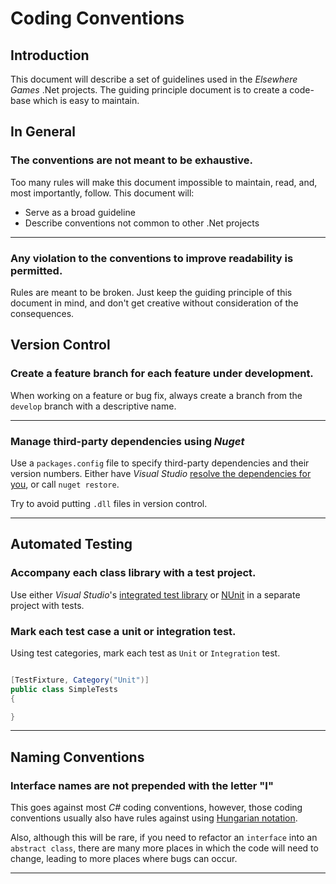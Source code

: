 # Coding Conventions #

## Introduction ##

This document will describe a set of guidelines used in the *Elsewhere Games* .Net projects. The guiding principle document is to create a code-base which is easy to maintain.

## In General ##

### The conventions are not meant to be exhaustive. ###

Too many rules will make this document impossible to maintain, read, and, most importantly, follow. This document will:

- Serve as a broad guideline
- Describe conventions not common to other .Net projects  
___ 

### Any violation to the conventions to improve readability is permitted. ###

Rules are meant to be broken. Just keep the guiding principle of this document in mind, and don't get creative without consideration of the consequences.

## Version Control ##

### Create a feature branch for each feature under development. ###

When working on a feature or bug fix, always create a branch from the `develop` branch with a descriptive name.
___

### Manage third-party dependencies using *Nuget* ###

Use a `packages.config` file to specify third-party dependencies and their version numbers. Either have *Visual Studio* [resolve the dependencies for you](http://docs.nuget.org/docs/workflows/using-nuget-without-committing-packages), or call `nuget restore`.

Try to avoid putting `.dll` files in version control.
___

## Automated Testing ##

### Accompany each class library with a test project. ###

Use either *Visual Studio*'s [integrated test library](http://www.visualstudio.com/en-us/get-started/create-and-run-unit-tests-vs.aspx) or [NUnit](http://www.nunit.org/) in a separate project with tests.

### Mark each test case a unit or integration test. ###

Using test categories, mark each test as `Unit` or `Integration` test.

```csharp

[TestFixture, Category("Unit")]
public class SimpleTests
{

}

```

___

## Naming Conventions ##

### Interface names are not prepended with the letter "I" ###

This goes against most *C#* coding conventions, however, those coding conventions usually also have rules against using [Hungarian notation](http://en.wikipedia.org/wiki/Hungarian_notation). 

Also, although this will be rare, if you need to refactor an `interface` into an `abstract class`, there are many more places in which the code will need to change, leading to more places where bugs can occur. 

___